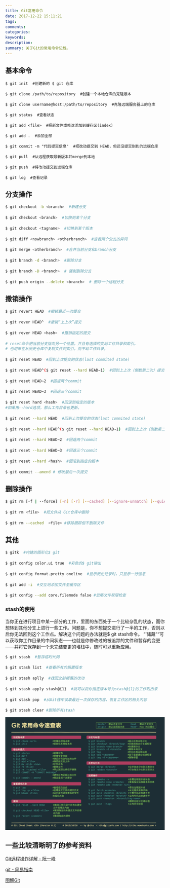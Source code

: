 ```yaml
---
title: Git常用命令
date: 2017-12-22 15:11:21
tags:
comments:
categories:
keywords:
description:
summary: 关于Git的常用命令记载。
---
```


## **基本命令**
```shell
$ git init  #创建新的 $ git 仓库

$ git clone /path/to/repository  #创建一个本地仓库的克隆版本

$ git clone username@host:/path/to/repository  #克隆远端服务器上的仓库

$ git status  #查看状态

$ git add <file>  #把新文件或修改添加到缓存区(index)

$ git add .  #添加全部

$ git commit -m "代码提交信息"  #把改动提交到 HEAD，但还没提交到到的远端仓库

$ git pull  #从远程获取最新版本并merge到本地

$ git push  #将改动提交到远端仓库

$ git log  #查看记录
```

## **分支操作**
```bash
$ git checkout -b <branch>  #新建分支

$ git checkout <branch>  #切换到某个分支

$ git checkout <tagname>  #切换到某个版本

$ git diff <nowbranch> <otherbranch>  #查看两个分支的异同

$ git merge <otherbranch>  #合并当前分支和branch分支

$ git branch -d <branch>  #删除分支

$ git branch -D <branch>  # 强制删除分支

$ git push origin --delete <branch>  # 删除一个远程分支
```

## **撒销操作**
```bash
$ git revert HEAD  #撤销最近一次提交

$ git rever HEAD^  #撤销“上上次”提交

$ git rever HEAD <hash>  #撤销指定的提交

# reset命令把当前分支指向另一个位置，并且有选择的变动工作目录和索引。
# 也用来在从历史仓库中复制文件到索引，而不动工作目录。

$ git reset HEAD  #回到上次提交的状态(last commited state)

$ git reset HEAD^($ git reset --hard HEAD~1)  #回到上上次（倒数第二次）提交的状态

$ git reset HEAD~2  #回退两个commit

$ git reset HEAD~3  #回退三个commit

$ git reset hard <hash>  #回滚到指定的版本
#如果用--hard选项，那么工作目录也更新。

$ git reset --hard HEAD  #回到上次提交的状态(last commited state)

$ git reset --hard HEAD^($ git reset --hard HEAD~1)  #回到上上次（倒数第二次）提交的状态

$ git reset --hard HEAD~2  #回退两个commit

$ git reset --hard HEAD~3  #回退三个commit

$ git reset --hard <hash>  #回滚到指定的版本

$ git commit --amend # 修改最后一次提交
```

## **删除操作**
```bash
$ git rm [-f | --force] [-n] [-r] [--cached] [--ignore-unmatch] [--quiet] [--] <file>

$ git rm <file>  #把文件从 Git仓库中删除

$ git rm --cached  <file> #移除跟踪但不删除文件
```

## **其他**
```bash
$ gitk  #内建的图形化$ git

$ git config color.ui true  #彩色的$ git输出

$ git config format.pretty oneline  #显示历史记录时，只显示一行信息

$ git add -i  #交互地添加文件至缓存区

$ git config --add core.filemode false #忽略文件权限检查
```

### stash的使用
当你正在进行项目中某一部分的工作，里面的东西处于一个比较杂乱的状态，而你想转到其他分支上进行一些工作。问题是，你不想提交进行了一半的工作，否则以后你无法回到这个工作点。解决这个问题的办法就是$ git stash命令。
“‘储藏”“可以获取你工作目录的中间状态——也就是你修改过的被追踪的文件和暂存的变更——并将它保存到一个未完结变更的堆栈中，随时可以重新应用。

```bash
$ git stash  #暂存临时代码

$ git stash list  #查看所有的搁置版本

$ git stash aplly  #找回之前搁置的改动

$ git stash apply stash@{1}  #就可以将你指定版本号为stash@{1}的工作取出来

$ git stash pop  #从Git栈中读取最近一次保存的内容，恢复工作区的相关内容

$ git stash clear #删除所有stash
```


![](/img/git/Git常用命令表.jpg)


## **一些比较清晰明了的参考资料**

[Git远程操作详解 - 阮一峰](http://www.ruanyifeng.com/blog/2014/06/git_remote.html)

[git - 简易指南](http://rogerdudler.github.io/git-guide/index.zh.html)

[图解Git](http://marklodato.github.io/visual-git-guide/index-zh-cn.html)